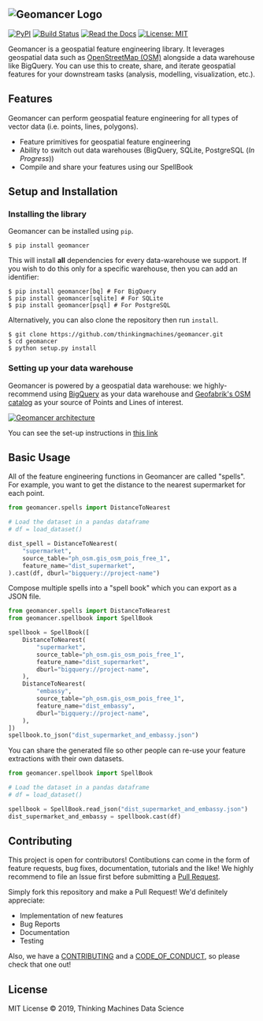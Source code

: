![Geomancer Logo](https://storage.googleapis.com/tm-geomancer/assets/header.png)
---

[![PyPI](https://img.shields.io/pypi/v/geomancer.svg?color=brightgreen&style=flat-square)](https://pypi.org/project/geomancer/)
[![Build Status](https://img.shields.io/badge/dynamic/json.svg?color=brightgreen&label=build&query=status&url=https%3A%2F%2Fcloud.drone.io%2Fapi%2Frepos%2Fthinkingmachines%2Fgeomancer%2Fbuilds%2Flatest%3Fref%3Drefs%2Fheads%2Fmaster&style=flat-square)](https://cloud.drone.io/thinkingmachines/geomancer)
[![Read the Docs](https://img.shields.io/readthedocs/geomancer.svg?style=flat-square)](https://geomancer.readthedocs.io/en/latest/)
[![License: MIT](https://img.shields.io/badge/License-MIT-blue.svg?style=flat-square)](https://opensource.org/licenses/MIT)

Geomancer is a geospatial feature engineering library. It leverages geospatial
data such as [OpenStreetMap (OSM)](https://www.openstreetmap.org/) alongside a
data warehouse like BigQuery. You can use this to create, share, and iterate
geospatial features for your downstream tasks (analysis, modelling,
visualization, etc.). 

## Features

Geomancer can perform geospatial feature engineering for all types of vector data
(i.e. points, lines, polygons).

- Feature primitives for geospatial feature engineering
- Ability to switch out data warehouses (BigQuery, SQLite, PostgreSQL (*In Progress*))
- Compile and share your features using our SpellBook 

## Setup and Installation

### Installing the library

Geomancer can be installed using `pip`.

```
$ pip install geomancer
```

This will install **all** dependencies for every data-warehouse we support. If
you wish to do this only for a specific warehouse, then you can add an
identifier:

```
$ pip install geomancer[bq] # For BigQuery
$ pip install geomancer[sqlite] # For SQLite
$ pip install geomancer[psql] # For PostgreSQL
```

Alternatively, you can also clone the repository then run `install`.

```
$ git clone https://github.com/thinkingmachines/geomancer.git
$ cd geomancer
$ python setup.py install
```

### Setting up your data warehouse

Geomancer is powered by a geospatial data warehouse: we highly-recommend using
[BigQuery](https://cloud.google.com/bigquery/) as your data warehouse and
[Geofabrik's OSM catalog](https://www.geofabrik.de/data/download.html) as your
source of Points and Lines of interest. 

[![Geomancer architecture](https://storage.googleapis.com/tm-geomancer/assets/architecture.png
)](https://github.com/thinkingmachines/geomancer)

You can see the set-up instructions in [this link](https://geomancer.readthedocs.io/en/latest/setup.html#setting-up-your-data-warehouse)

## Basic Usage

All of the feature engineering functions in Geomancer are called "spells". For
example, you want to get the distance to the nearest supermarket for each
point.

```python
from geomancer.spells import DistanceToNearest

# Load the dataset in a pandas dataframe
# df = load_dataset()

dist_spell = DistanceToNearest(
    "supermarket",
    source_table="ph_osm.gis_osm_pois_free_1",
    feature_name="dist_supermarket",
).cast(df, dburl="bigquery://project-name")
```

Compose multiple spells into a "spell book" which you can export as a JSON file.

```python
from geomancer.spells import DistanceToNearest
from geomancer.spellbook import SpellBook

spellbook = SpellBook([
    DistanceToNearest(
        "supermarket",
        source_table="ph_osm.gis_osm_pois_free_1",
        feature_name="dist_supermarket",
        dburl="bigquery://project-name",
    ),
    DistanceToNearest(
        "embassy",
        source_table="ph_osm.gis_osm_pois_free_1",
        feature_name="dist_embassy",
        dburl="bigquery://project-name",
    ),
])
spellbook.to_json("dist_supermarket_and_embassy.json")
```

You can share the generated file so other people can re-use your feature extractions
with their own datasets.

```python
from geomancer.spellbook import SpellBook

# Load the dataset in a pandas dataframe
# df = load_dataset()

spellbook = SpellBook.read_json("dist_supermarket_and_embassy.json")
dist_supermarket_and_embassy = spellbook.cast(df)
```

## Contributing

This project is open for contributors! Contibutions can come in the form of
feature requests, bug fixes, documentation, tutorials and the like! We highly
recommend to file an Issue first before submitting a [Pull
Request](https://help.github.com/en/articles/creating-a-pull-request).

Simply fork this repository and make a Pull Request! We'd definitely appreciate:

- Implementation of new features
- Bug Reports
- Documentation
- Testing

Also, we have a
[CONTRIBUTING](https://github.com/thinkingmachines/geomancer/blob/master/CONTRIBUTING.rst)
and a [CODE_OF_CONDUCT](https://github.com/thinkingmachines/geomancer/blob/master/CODE_OF_CONDUCT.rst),
so please check that one out!

## License

MIT License © 2019, Thinking Machines Data Science
